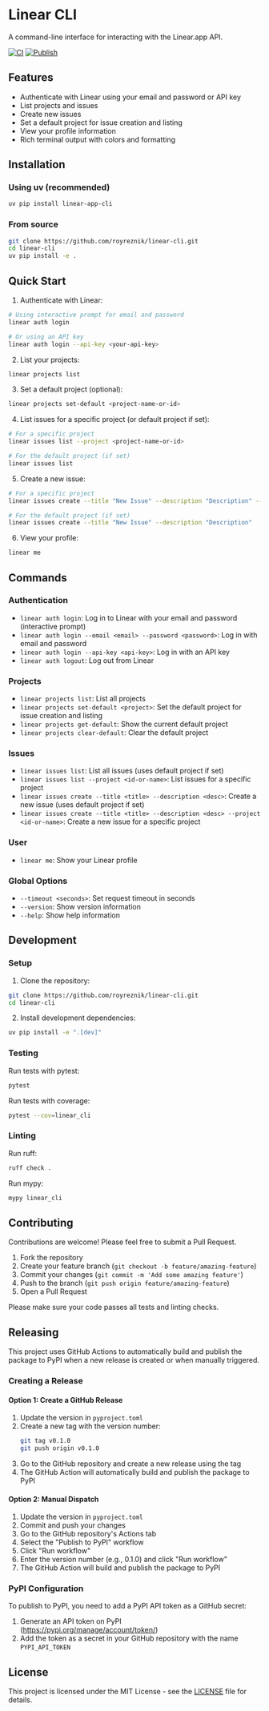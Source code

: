 # Linear CLI

A command-line interface for interacting with the Linear.app API.

[![CI](https://github.com/royreznik/linear-cli/actions/workflows/ci.yml/badge.svg)](https://github.com/royreznik/linear-cli/actions/workflows/ci.yml)
[![Publish](https://github.com/royreznik/linear-cli/actions/workflows/publish.yml/badge.svg)](https://github.com/royreznik/linear-cli/actions/workflows/publish.yml)

## Features

- Authenticate with Linear using your email and password or API key
- List projects and issues
- Create new issues
- Set a default project for issue creation and listing
- View your profile information
- Rich terminal output with colors and formatting

## Installation

### Using uv (recommended)

```bash
uv pip install linear-app-cli
```

### From source

```bash
git clone https://github.com/royreznik/linear-cli.git
cd linear-cli
uv pip install -e .
```

## Quick Start

1. Authenticate with Linear:

```bash
# Using interactive prompt for email and password
linear auth login

# Or using an API key
linear auth login --api-key <your-api-key>
```

2. List your projects:

```bash
linear projects list
```

3. Set a default project (optional):

```bash
linear projects set-default <project-name-or-id>
```

4. List issues for a specific project (or default project if set):

```bash
# For a specific project
linear issues list --project <project-name-or-id>

# For the default project (if set)
linear issues list
```

5. Create a new issue:

```bash
# For a specific project
linear issues create --title "New Issue" --description "Description" --project <project-name-or-id>

# For the default project (if set)
linear issues create --title "New Issue" --description "Description"
```

6. View your profile:

```bash
linear me
```

## Commands

### Authentication

- `linear auth login`: Log in to Linear with your email and password (interactive prompt)
- `linear auth login --email <email> --password <password>`: Log in with email and password
- `linear auth login --api-key <api-key>`: Log in with an API key
- `linear auth logout`: Log out from Linear

### Projects

- `linear projects list`: List all projects
- `linear projects set-default <project>`: Set the default project for issue creation and listing
- `linear projects get-default`: Show the current default project
- `linear projects clear-default`: Clear the default project

### Issues

- `linear issues list`: List all issues (uses default project if set)
- `linear issues list --project <id-or-name>`: List issues for a specific project
- `linear issues create --title <title> --description <desc>`: Create a new issue (uses default project if set)
- `linear issues create --title <title> --description <desc> --project <id-or-name>`: Create a new issue for a specific project

### User

- `linear me`: Show your Linear profile

### Global Options

- `--timeout <seconds>`: Set request timeout in seconds
- `--version`: Show version information
- `--help`: Show help information

## Development

### Setup

1. Clone the repository:

```bash
git clone https://github.com/royreznik/linear-cli.git
cd linear-cli
```

2. Install development dependencies:

```bash
uv pip install -e ".[dev]"
```

### Testing

Run tests with pytest:

```bash
pytest
```

Run tests with coverage:

```bash
pytest --cov=linear_cli
```

### Linting

Run ruff:

```bash
ruff check .
```

Run mypy:

```bash
mypy linear_cli
```

## Contributing

Contributions are welcome! Please feel free to submit a Pull Request.

1. Fork the repository
2. Create your feature branch (`git checkout -b feature/amazing-feature`)
3. Commit your changes (`git commit -m 'Add some amazing feature'`)
4. Push to the branch (`git push origin feature/amazing-feature`)
5. Open a Pull Request

Please make sure your code passes all tests and linting checks.

## Releasing

This project uses GitHub Actions to automatically build and publish the package to PyPI when a new release is created or when manually triggered.

### Creating a Release

#### Option 1: Create a GitHub Release

1. Update the version in `pyproject.toml`
2. Create a new tag with the version number:
   ```bash
   git tag v0.1.0
   git push origin v0.1.0
   ```
3. Go to the GitHub repository and create a new release using the tag
4. The GitHub Action will automatically build and publish the package to PyPI

#### Option 2: Manual Dispatch

1. Update the version in `pyproject.toml`
2. Commit and push your changes
3. Go to the GitHub repository's Actions tab
4. Select the "Publish to PyPI" workflow
5. Click "Run workflow"
6. Enter the version number (e.g., 0.1.0) and click "Run workflow"
7. The GitHub Action will build and publish the package to PyPI

### PyPI Configuration

To publish to PyPI, you need to add a PyPI API token as a GitHub secret:

1. Generate an API token on PyPI (https://pypi.org/manage/account/token/)
2. Add the token as a secret in your GitHub repository with the name `PYPI_API_TOKEN`

## License

This project is licensed under the MIT License - see the [LICENSE](LICENSE) file for details.

